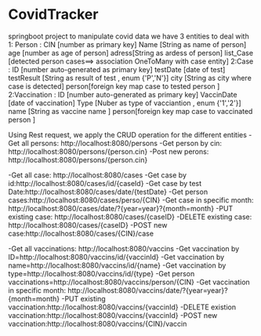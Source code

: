 # CovidTracker
springboot project to manipulate covid data
we have 3 entities to deal with
1: Person : CIN [number as primary key]
            Name [String as name of person]
            age [number as age of person]
            adress[String as ardess of person]
            list_Case [detected person cases==> association OneToMany with case entity]
2:Case : ID [number auto-generated as primary key]
         testDate [date of test]
         testResult [String as result of test , enum {'P','N'}]
         city [String as city where case is detected]
         person[foreign key map case to tested person ]
2:Vaccination : ID [number auto-generated as primary key]
                VaccinDate [date of vaccination]
                Type [Nuber as type of vacciantion , enum {'1','2'}]
                name [String as vaccine name ]
                person[foreign key map case to vaccinated person ]
                
Using Rest request, we apply the CRUD operation for the different entities
-Get all persons: http://localhost:8080/persons
-Get person by cin: http://localhost:8080/persons/{person.cin}
-Post new perons:  http://localhost:8080/persons/{person.cin}

-Get all case: http://localhost:8080/cases
-Get case by id:http://localhost:8080/cases/id/{caseId}
-Get case by test Date:http://localhost:8080/cases/date/{testDate}
-Get person cases:http://localhost:8080/cases/perso/{CIN}
-Get case in specific month: http://localhost:8080/cases/date/?{year=year}?{month=month}
-PUT existing case: http://localhost:8080/cases/{caseID}
-DELETE existing case: http://localhost:8080/cases/{caseID}
-POST new case:http://localhost:8080/cases/{CIN}/case

-Get all vaccinations: http://localhost:8080/vaccins
-Get vaccination by ID=http://localhost:8080/vaccins/id/{vaccinId}
-Get vaccination by name=http://localhost:8080/vaccins/id/{name}
-Get vaccination by type=http://localhost:8080/vaccins/id/{type}
-Get person vaccinations=http://localhost:8080/vaccins/person/{CIN}
-Get vaccination in specific month: http://localhost:8080/vaccins/date/?{year=year}?{month=month}
-PUT existing vaccination:http://localhost:8080/vaccins/{vaccinId}
-DELETE existion vaccination:http://localhost:8080/vaccins/{vaccinId}
-POST new vaccination:http://localhost:8080/vaccins/{CIN}/vaccin

     
         
